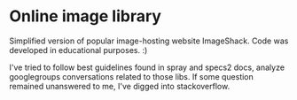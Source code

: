 Online image library
====================

Simplified version of popular image-hosting website ImageShack. Code was developed in educational purposes. :) 

I've tried to follow best guidelines found in spray and specs2 docs, analyze googlegroups conversations related to those libs. If some question remained unanswered to me, I've digged into stackoverflow. 
